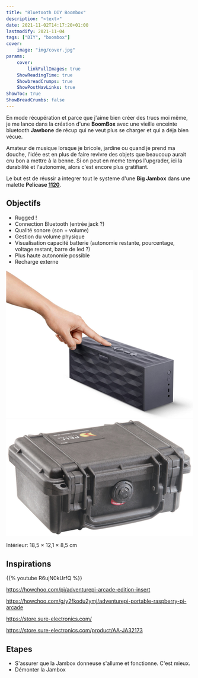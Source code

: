 ```yaml
---
title: "Bluetooth DIY Boombox"
description: "<text>"
date: 2021-11-02T14:17:20+01:00
lastmodify: 2021-11-04
tags: ["DIY", "boombox"]
cover:
    image: "img/cover.jpg"
params:
    cover:
        linkFullImages: true
    ShowReadingTime: true
    ShowbreadCrumps: true
    ShowPostNavLinks: true
ShowToc: true
ShowBreadCrumbs: false
---
```


En mode récupération et parce que j'aime bien créer des trucs moi même, je me lance dans la création d'une **BoomBox** avec une vieille enceinte bluetooth **Jawbone** de récup qui ne veut plus se charger et qui a déja bien vécue. <!--more-->

Amateur de musique lorsque je bricole, jardine ou quand je prend ma douche, l'idée est en plus de faire revivre des objets que beaucoup aurait cru bon a mettre à la benne. Si on peut en meme temps l'upgrader, ici la durabilité et l'autonomie, alors c'est encore plus gratifiant.

Le but est de réussir a integrer tout le systeme d'une **Big Jambox** dans une malette **Pelicase [1120](https://www.peli.com/eu/fr/product/cases/protector/1120)**.

## Objectifs 

- Rugged !
- Connection Bluetooth (entrée jack ?)
- Qualité sonore (son + volume)
- Gestion du volume physique
- Visualisation capacité batterie (autonomie restante, pourcentage, voltage restant, barre de led ?)
- Plus haute autonomie possible
- Recharge externe


![](img/big-jambox.jpg#center) 
![](img/peli-1120-closed.jpg#center) 

Intérieur: 18,5 × 12,1 × 8,5 cm

## Inspirations


{{% youtube R6ujN0kUrfQ %}}

https://howchoo.com/pi/adventurepi-arcade-edition-insert

https://howchoo.com/g/y2fkodu2ymj/adventurepi-portable-raspberry-pi-arcade

https://store.sure-electronics.com/

https://store.sure-electronics.com/product/AA-JA32173


## Etapes

- S'assurer que la Jambox donneuse s'allume et fonctionne. C'est mieux.
- Démonter la Jambox 